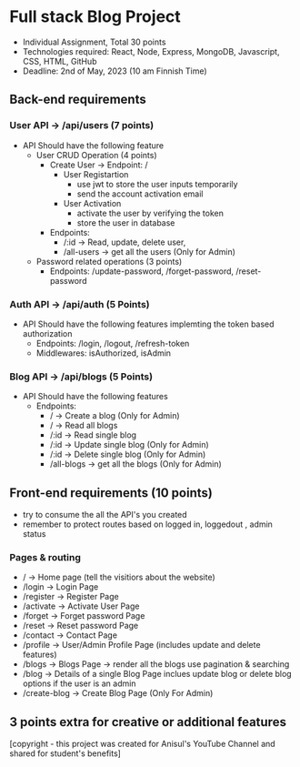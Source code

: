 # Full stack Blog Project

- Individual Assignment, Total 30 points
- Technologies required: React, Node, Express, MongoDB, Javascript, CSS, HTML, GitHub
- Deadline: 2nd of May, 2023 (10 am Finnish Time)

## Back-end requirements

### User API -> /api/users (7 points)

- API Should have the following feature
  - User CRUD Operation (4 points)
    - Create User -> Endpoint: /
      - User Registartion
        - use jwt to store the user inputs temporarily
        - send the account activation email
      - User Activation
        - activate the user by verifying the token
        - store the user in database
    - Endpoints:
      - /:id -> Read, update, delete user,
      - /all-users -> get all the users (Only for Admin)
  - Password related operations (3 points)
    - Endpoints: /update-password, /forget-password, /reset-password

### Auth API -> /api/auth (5 Points)

- API Should have the following features implemting the token based authorization
  - Endpoints: /login, /logout, /refresh-token
  - Middlewares: isAuthorized, isAdmin

### Blog API -> /api/blogs (5 Points)

- API Should have the following features
  - Endpoints:
    - / -> Create a blog (Only for Admin)
    - / -> Read all blogs
    - /:id -> Read single blog
    - /:id -> Update single blog (Only for Admin)
    - /:id -> Delete single blog (Only for Admin)
    - /all-blogs -> get all the blogs (Only for Admin)

## Front-end requirements (10 points)

- try to consume the all the API's you created
- remember to protect routes based on logged in, loggedout , admin status

### Pages & routing

- / -> Home page (tell the visitiors about the website)
- /login -> Login Page
- /register -> Register Page
- /activate -> Activate User Page
- /forget -> Forget password Page
- /reset -> Reset password Page
- /contact -> Contact Page
- /profile -> User/Admin Profile Page (includes update and delete features)
- /blogs -> Blogs Page -> render all the blogs use pagination & searching
- /blog -> Details of a single Blog Page inclues update blog or delete blog options if the user is an admin
- /create-blog -> Create Blog Page (Only For Admin)

## 3 points extra for creative or additional features

[copyright - this project was created for Anisul's YouTube Channel and shared for student's benefits]
